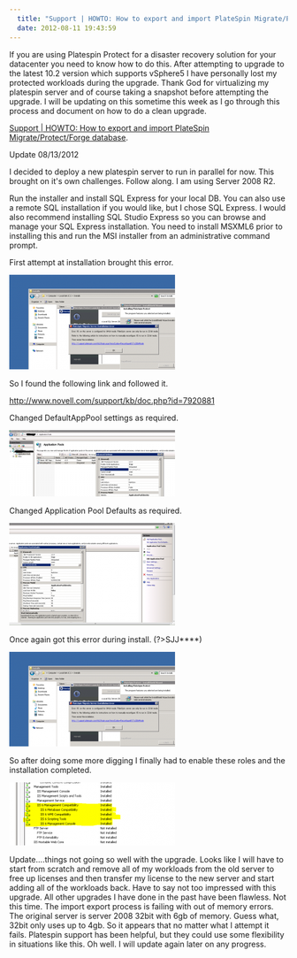 ```yaml
---
  title: "Support | HOWTO: How to export and import PlateSpin Migrate/Protect/Forge database"
  date: 2012-08-11 19:43:59
---
```


If you are using Platespin Protect for a disaster recovery solution for
your datacenter you need to know how to do this. After attempting to
upgrade to the latest 10.2 version which supports vSphere5 I have
personally lost my protected workloads during the upgrade. Thank God for
virtualizing my platespin server and of course taking a snapshot before
attempting the upgrade. I will be updating on this sometime this week as
I go through this process and document on how to do a clean upgrade.

[Support | HOWTO: How to export and import PlateSpin Migrate/Protect/Forge database](https://www.netiq.com/support/kb/doc.php?id=7970601).

Update 08/13/2012

I decided to deploy a new platespin server to run in parallel for now.
This brought on it's own challenges. Follow along. I am using Server
2008 R2.

Run the installer and install SQL Express for your local DB. You can
also use a remote SQL installation if you would like, but I chose SQL
Express. I would also recommend installing SQL Studio Express so you can
browse and manage your SQL Express installation. You need to install
MSXML6 prior to installing this and run the MSI installer from an
administrative command prompt.

First attempt at installation brought this error.

![](../../assets/Platespin-Error-IIS-needs-to-be-in-32-bit-mode-300x171.png "Platespin Error - IIS needs to be in 32 bit mode")

So I found the following link and followed it.

<http://www.novell.com/support/kb/doc.php?id=7920881>

Changed DefaultAppPool settings as required.

![](../../assets/Platespin-install-DefaultAppPool-32bit-mode-300x120.png "Platespin install - DefaultAppPool - 32bit mode")

Changed Application Pool Defaults as required.

![](../../assets/Platespin-install-Application-Pool-Defaults-32bit-mode-300x185.png "Platespin install - Application Pool Defaults - 32bit mode")

Once again got this error during install. (?>SJJ\*\*\*\*)

![](../../assets/Platespin-Error-IIS-needs-to-be-in-32-bit-mode-300x171.png "Platespin Error - IIS needs to be in 32 bit mode")

So after doing some more digging I finally had to enable these roles and
the installation completed.

![](../../assets/Platespin-install-Need-to-add-IIS6-roles-300x114.png "Platespin install - Need to add IIS6 roles")

Update....things not going so well with the upgrade. Looks like I will
have to start from scratch and remove all of my workloads from the old
server to free up licenses and then transfer my license to the new
server and start adding all of the workloads back. Have to say not too
impressed with this upgrade. All other upgrades I have done in the past
have been flawless. Not this time. The import export process is failing
with out of memory errors. The original server is server 2008 32bit with
6gb of memory. Guess what, 32bit only uses up to 4gb. So it appears that
no matter what I attempt it fails. Platespin support has been helpful,
but they could use some flexibility in situations like this. Oh well. I
will update again later on any progress.

